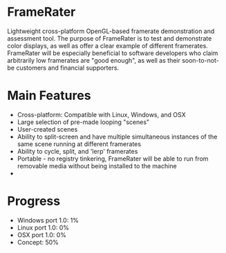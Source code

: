 FrameRater
==========

Lightweight cross-platform OpenGL-based framerate demonstration and assessment tool. The purpose of FrameRater is to test and demonstrate color displays, as well as offer a clear example of different framerates. FrameRater will be especially beneficial to software developers who claim arbitrarily low framerates are "good enough", as well as their soon-to-not-be customers and financial supporters.


Main Features
==========
* Cross-platform: Compatible with Linux, Windows, and OSX
* Large selection of pre-made looping "scenes"
* User-created scenes
* Ability to split-screen and have multiple simultaneous instances of the same scene running at different framerates
* Ability to cycle, split, and 'lerp' framerates
* Portable - no registry tinkering, FrameRater will be able to run from removable media without being installed to the machine
* 

Progress
==========
* Windows port 1.0: 1%
* Linux port 1.0: 0%
* OSX port 1.0: 0%
* Concept: 50%

